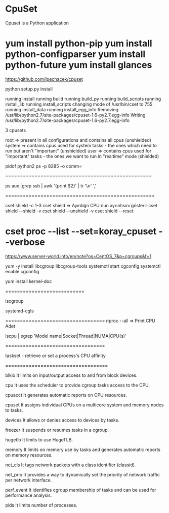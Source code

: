 # CpuSet
Cpuset is a Python application

yum install python-pip
yum install python-configparser
yum install python-future
yum install glances 
======================

https://github.com/lpechacek/cpuset

python setup.py install

running install
running build
running build_py
running build_scripts
running install_lib
running install_scripts
changing mode of /usr/bin/cset to 755
running install_data
running install_egg_info
Removing /usr/lib/python2.7/site-packages/cpuset-1.6-py2.7.egg-info
Writing /usr/lib/python2.7/site-packages/cpuset-1.6-py2.7.egg-info
 
3 cpusets

root => present in all configurations and contains all cpus (unshielded)
system => contains cpus used for system tasks - the ones which need to run but aren't "important" (unshielded)
user => contains cpus used for "important" tasks - the ones we want to run in "realtime" mode (shielded)

pidof python2
ps -p 8285 -o comm=

==================================================

ps aux |grep ssh | awk '{print $2}' | tr '\n' ','

===================================================

cset shield -c 1-3
cset shield                => Ayırdığn CPU nun ayrıntısını gösterir
cset shield --shield -v
cset shield --unshield -v
cset shield --reset

cset proc --list --set=koray_cpuset --verbose
=============================================

 https://www.server-world.info/en/note?os=CentOS_7&p=cgroups&f=1


 yum -y install libcgroup libcgroup-tools
 systemctl start cgconfig
 systemctl enable cgconfig

yum install kernel-doc

===========================

lscgroup

systemd-cgls

==================================
nproc --all     => Print CPU Adet

lscpu | egrep 'Model name|Socket|Thread|NUMA|CPU\(s\)'



==================================

taskset - retrieve or set a process's CPU affinity

===================================


blkio	It limits on input/output access to and from block devices.

cpu	It uses the scheduler to provide cgroup tasks access to the CPU.

cpuacct	It generates automatic reports on CPU resources.

cpuset	It assigns individual CPUs on a multicore system and memory nodes to tasks.

devices	It allows or denies access to devices by tasks.

freezer	It suspends or resumes tasks in a cgroup.

hugetlb	It limits to use HugeTLB.

memory	It limits on memory use by tasks and generates automatic reports on memory resources.

net_cls	It tags network packets with a class identifier (classid).

net_prio	It provides a way to dynamically set the priority of network traffic per network interface.

perf_event	It identifies cgroup membership of tasks and can be used for performance analysis.

pids	It limits number of processes.
